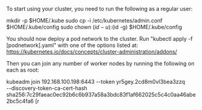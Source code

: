To start using your cluster, you need to run the following as a regular user:

  mkdir -p $HOME/.kube
  sudo cp -i /etc/kubernetes/admin.conf $HOME/.kube/config
  sudo chown $(id -u):$(id -g) $HOME/.kube/config

You should now deploy a pod network to the cluster.
Run "kubectl apply -f [podnetwork].yaml" with one of the options listed at:
  https://kubernetes.io/docs/concepts/cluster-administration/addons/

Then you can join any number of worker nodes by running the following on each as root:

kubeadm join 192.168.100.198:6443 --token yr5gey.2cd8m0vl3bea3zzq \
    --discovery-token-ca-cert-hash sha256:7c29faeac0ec92b6c6b937a58a3bdc83f1af662025c5c4c0aa46abe2bc5c4fa6
[r